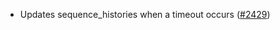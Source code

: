 - Updates sequence_histories when a timeout occurs
  ([#2429](https://github.com/informalsystems/ibc-rs/issues/2429))
